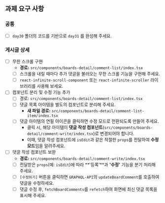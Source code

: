 ## 과제 요구 사항

### 공통

- [ ]  `day30` 폴더의 코드를 기반으로 `day31` 를 완성해 주세요.

### 게시글 상세

- [ ]  무한 스크롤 구현
    - **경로:** `src/components/boards-detail/comment-list/index.tsx`
    - [ ]  스크롤을 내릴 때마다 추가 댓글을 불러오는 무한 스크롤 기능을 구현해 주세요.
    - [ ]  `react-infinite-scroll-component` 또는 `react-infinite-scroller` 라이브러리를 사용해 보세요.
- [ ]  컴포넌트 분리 및 수정 기능 추가
    - [ ]  경로: `src/components/boards-detail/comment-list/index.tsx`
    - [ ]  댓글 목록 아이템을 별도의 컴포넌트로 분리해 주세요.
        - **새 파일 경로:** `src/components/boards-detail/comment-list-item/index.tsx`
    - [ ]  댓글 아이템의 연필 아이콘을 클릭하면 수정 모드로 전환되도록 만들어 주세요.
        - 클릭 시, 해당 아이템이 **댓글 작성 컴포넌트**(`src/components/boards-detail/comment-write/index.tsx`)로 변경되어야 합니다.
        - 이때, 댓글 작성 컴포넌트에 `isEdit`과 같은 적절한 `props`를 전달하여 **수정 모드**임을 알려주세요.
- [ ]  댓글 작성 컴포넌트 보완
    - **경로:** `src/components/boards-detail/comment-write/index.tsx`
    - [ ]  전달받은 `props`(예: `isEdit`)에 따라 **'등록'**과 **'수정'** 기능을 분기 처리해 주세요.
    - [ ]  `[수정하기]` 버튼을 클릭하면 `GRAPHQL-API`의 `updateBoardComment`를 호출하여 댓글을 수정하세요.
    - [ ]  댓글 수정 후, `fetchBoardComments`를 `refetch`하여 화면에 최신 댓글 목록을 표시해 주세요.
